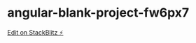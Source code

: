 # angular-blank-project-fw6px7

[Edit on StackBlitz ⚡️](https://stackblitz.com/edit/angular-blank-project-fw6px7)